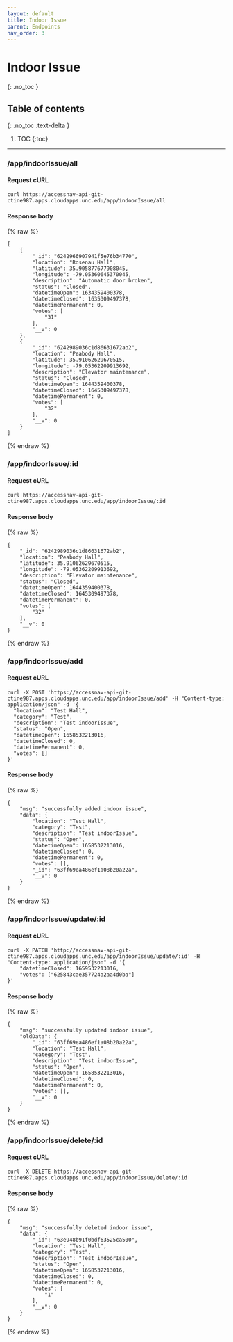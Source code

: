 ```yaml
---
layout: default
title: Indoor Issue
parent: Endpoints
nav_order: 3
---
```


# Indoor Issue
{: .no_toc }

## Table of contents
{: .no_toc .text-delta }

1. TOC
{:toc}

---

### /app/indoorIssue/all
#### Request cURL
```
curl https://accessnav-api-git-ctine987.apps.cloudapps.unc.edu/app/indoorIssue/all
```

#### Response body
{% raw %}
```
[
    {
        "_id": "6242966907941f5e76b34770",
        "location": "Rosenau Hall",
        "latitude": 35.905877677908045,
        "longitude": -79.05360645370045,
        "description": "Automatic door broken",
        "status": "Closed",
        "datetimeOpen": 1634359400378,
        "datetimeClosed": 1635309497378,
        "datetimePermanent": 0,
        "votes": [
            "31"
        ],
        "__v": 0
    },
    {
        "_id": "6242989036c1d86631672ab2",
        "location": "Peabody Hall",
        "latitude": 35.91062629670515,
        "longitude": -79.05362209913692,
        "description": "Elevator maintenance",
        "status": "Closed",
        "datetimeOpen": 1644359400378,
        "datetimeClosed": 1645309497378,
        "datetimePermanent": 0,
        "votes": [
            "32"
        ],
        "__v": 0
    }
]
```
{% endraw %}


### /app/indoorIssue/:id
#### Request cURL

```
curl https://accessnav-api-git-ctine987.apps.cloudapps.unc.edu/app/indoorIssue/:id
```

#### Response body
{% raw %}
```
{
    "_id": "6242989036c1d86631672ab2",
    "location": "Peabody Hall",
    "latitude": 35.91062629670515,
    "longitude": -79.05362209913692,
    "description": "Elevator maintenance",
    "status": "Closed",
    "datetimeOpen": 1644359400378,
    "datetimeClosed": 1645309497378,
    "datetimePermanent": 0,
    "votes": [
        "32"
    ],
    "__v": 0
}
```
{% endraw %}


### /app/indoorIssue/add
#### Request cURL
```
curl -X POST 'https://accessnav-api-git-ctine987.apps.cloudapps.unc.edu/app/indoorIssue/add' -H "Content-type: application/json" -d '{
  "location": "Test Hall",
  "category": "Test",
  "description": "Test indoorIssue",
  "status": "Open",
  "datetimeOpen": 1658532213016,
  "datetimeClosed": 0,
  "datetimePermanent": 0,
  "votes": []
}'
```

#### Response body
{% raw %}
```
{
    "msg": "successfully added indoor issue",
    "data": {
        "location": "Test Hall",
        "category": "Test",
        "description": "Test indoorIssue",
        "status": "Open",
        "datetimeOpen": 1658532213016,
        "datetimeClosed": 0,
        "datetimePermanent": 0,
        "votes": [],
        "_id": "63ff69ea486ef1a08b20a22a",
        "__v": 0
    }
}
```
{% endraw %}


### /app/indoorIssue/update/:id
#### Request cURL
```
curl -X PATCH 'http://accessnav-api-git-ctine987.apps.cloudapps.unc.edu/app/indoorIssue/update/:id' -H "Content-type: application/json" -d '{
    "datetimeClosed": 1659532213016,
    "votes": ["625843cae357724a2aa4d0ba"]
}'
```

#### Response body
{% raw %}
```
{
    "msg": "successfully updated indoor issue",
    "oldData": {
        "_id": "63ff69ea486ef1a08b20a22a",
        "location": "Test Hall",
        "category": "Test",
        "description": "Test indoorIssue",
        "status": "Open",
        "datetimeOpen": 1658532213016,
        "datetimeClosed": 0,
        "datetimePermanent": 0,
        "votes": [],
        "__v": 0
    }
}
```
{% endraw %}


### /app/indoorIssue/delete/:id
#### Request cURL
```
curl -X DELETE https://accessnav-api-git-ctine987.apps.cloudapps.unc.edu/app/indoorIssue/delete/:id
```

#### Response body
{% raw %}
```
{
    "msg": "successfully deleted indoor issue",
    "data": {
        "_id": "63e948b91f0bdf63525ca500",
        "location": "Test Hall",
        "category": "Test",
        "description": "Test indoorIssue",
        "status": "Open",
        "datetimeOpen": 1658532213016,
        "datetimeClosed": 0,
        "datetimePermanent": 0,
        "votes": [
            "1"
        ],
        "__v": 0
    }
}
```
{% endraw %}
